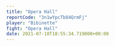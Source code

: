 ```yaml
---
title: "Opera Hall"
reportCode: "3n1wYpcTb84QrmFj"
player: "Bibinette"
fight: "Opera Hall"
date: 2021-07-18T18:55:34.719000+00:00
---
```

